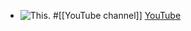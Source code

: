- ![This.](https://yt3.googleusercontent.com/sIcmEt2dkDqAps4g4iWfvUBHsV5Eqw6fTpkH54NTEhwcA-LvN1c6ezZsruPg50iDTdI3-HyHOA=w2560-fcrop64=1,00005a57ffffa5a8-k-c0xffffffff-no-nd-rj)
  #[[YouTube channel]]
  [YouTube](https://www.youtube.com/@thisscience)